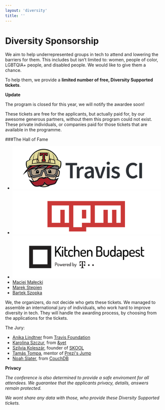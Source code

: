 ```yaml
---
layout: 'diversity'
title: ''
---
```



# Diversity Sponsorship


We aim to help underrepresented groups in tech to attend and lowering the barriers for them.
This includes but isn’t limited to: women, people of color, LGBTQIA+ people, and disabled people.
We would like to give them a chance.

To help them, we provide a **limited number of free, Diversity Supported tickets**.

**Update**

The program is closed for this year, we will notify the awardee soon!

These tickets are free for the applicants, but actually paid for, by our awesome generous partners,
without them this program could not exist. These private individuals, or companies paid for those tickets
that are available in the programme.

###The Hall of Fame

<ul class="sponsor-list">
    <li>
        <a href="https://travis-ci.org">
            <img src="/images/travis-ci.png" class="tier2" alt="Travis CI" />
        </a>
    </li>
    <li>
        <a href="https://www.npmjs.com/">
            <img src="/images/npm.png" class="tier2" alt="npm Inc" />
        </a>
    </li>
    <li>
        <a href="http://www.kitchenbudapest.hu/#/">
            <img src="/images/kibu.png" class="tier2" alt="Kitchen Budapest" />
        </a>
    </li>
    <li>
        <a href="https://twitter.com/maciejmalecki">Maciej Małecki</a>
    </li>
    <li>
        <a href="https://twitter.com/marcoos">Marek Stepien</a>
    </li>
    <li>
        <a href="https://twitter.com/bartaz">Bartek Szopka</a>
    </li>
</ul>



We, the organizers, do not decide who gets these tickets. We managed to assemble an international jury of individuals,
who work hard to improve diversity in tech. They will handle the awarding process, by choosing from the applications for the tickets.

The Jury:
- [Anika Lindtner](https://twitter.com/langziehohr) from [Travis Foundation](http://foundation.travis-ci.org/)
- [Karolina Szczur](https://twitter.com/fox), from [&yet](https://andyet.com/)
- [Szilvia Koleszár](https://www.linkedin.com/in/szkoleszar), founder of [SKOOL](http://skool.org.hu/en/)
- [Tamás Tompa](https://twitter.com/tompata), mentor of [Prezi's Jump](http://jump.prezi.com/)
- [Noah Slater](https://twitter.com/nslater), from [CouchDB](http://couchdb.apache.org/)


**Privacy**

*The conference is also determined to provide a safe enviroment for all attendees. We guarantee that the applicants privacy, details, answers remain protected.*

*We wont share any data with those, who provide these Diversity Supported tickets.*